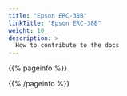 ```yaml
---
title: "Epson ERC-38B"
linkTitle: "Epson ERC-38B"
weight: 10
description: >
  How to contribute to the docs
---
```


{{% pageinfo %}}

{{% /pageinfo %}}




